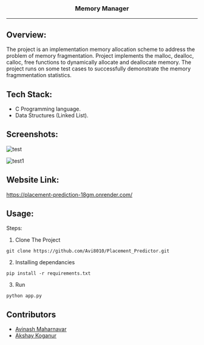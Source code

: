 <h3 align="center">Memory Manager</h3>

---
## Overview:
<p>The project is an implementation memory allocation scheme to address the problem of memory fragmentation. Project implements the malloc, dealloc, calloc, free functions to dynamically allocate and deallocate memory. The project runs on some test cases to successfully demonstrate the memory fragmmentation statistics. 
</p>


## Tech Stack:
- C Programming language.
- Data Structures (Linked List). 

## Screenshots:

![test](https://github.com/Avi8010/Memory-Manager/assets/124759114/8a59361a-6507-4902-8ddd-7a0bbf4957dc)

![test1](https://github.com/Avi8010/Memory-Manager/assets/124759114/ffdd3d55-5fd0-410c-a2ef-13d17842d44e)


## Website Link:

https://placement-prediction-18gm.onrender.com/


## Usage:
Steps:
1. Clone The Project
```
git clone https://github.com/Avi8010/Placement_Predictor.git
```
2. Installing dependancies
```
pip install -r requirements.txt
```
3. Run
```
python app.py
```
## Contributors
- <a href="https://github.com/Avi8010">Avinash Maharnavar</a>
- <a href="https://github.com/akshaykoganur">Akshay Koganur</a>
